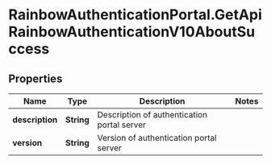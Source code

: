 # RainbowAuthenticationPortal.GetApiRainbowAuthenticationV10AboutSuccess

## Properties
Name | Type | Description | Notes
------------ | ------------- | ------------- | -------------
**description** | **String** | Description of authentication portal server | 
**version** | **String** | Version of authentication portal server | 


